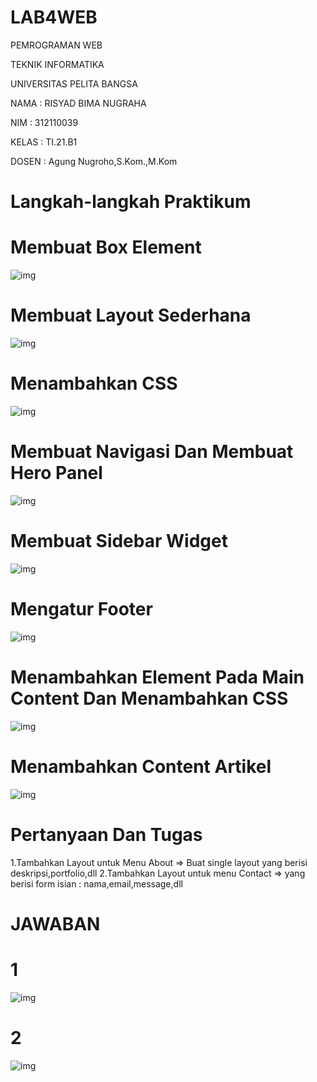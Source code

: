 # LAB4WEB
PEMROGRAMAN WEB

TEKNIK INFORMATIKA

UNIVERSITAS PELITA BANGSA

NAMA  : RISYAD BIMA NUGRAHA

NIM   : 312110039

KELAS : TI.21.B1

DOSEN : Agung Nugroho,S.Kom.,M.Kom
# Langkah-langkah Praktikum
# Membuat Box Element
![img](ss/ss1.png)
# Membuat Layout Sederhana
![img](ss/ss2.png)
# Menambahkan CSS
![img](ss/ss3.png)
# Membuat Navigasi Dan Membuat Hero Panel
![img](ss/ss4.png)
# Membuat Sidebar Widget
![img](ss/ss6.png)
# Mengatur Footer
![img](ss/ss12.png)
# Menambahkan Element Pada Main Content Dan Menambahkan CSS
![img](ss/ss8.png)
# Menambahkan Content Artikel
![img](ss/ss9.png)

# Pertanyaan Dan Tugas
1.Tambahkan Layout untuk Menu About
=> Buat single layout yang berisi deskripsi,portfolio,dll
2.Tambahkan Layout untuk menu Contact
=> yang berisi form isian : nama,email,message,dll
# JAWABAN
# 1
![img](ss/ss10.png)
# 2
![img](ss/ss11.png)
